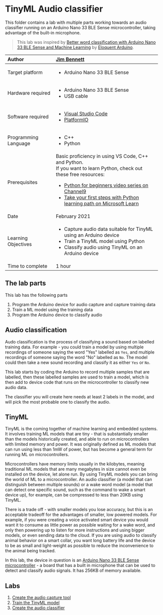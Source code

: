 # TinyML Audio classifier

This folder contains a lab with multiple parts working towards an audio classifier running on an Arduino Nano 33 BLE Sense microcontroller, taking advantage of the built-in microphone.

> This lab was inspired by [Better word classification with Arduino Nano 33 BLE Sense and Machine Learning](https://eloquentarduino.github.io/2020/08/better-word-classification-with-arduino-33-ble-sense-and-machine-learning/) by [Eloquent Arduino](https://eloquentarduino.github.io/about-me/).

| Author | [Jim Bennett](https://github.com/JimBobBennett) |
|:---|:---|
| Target platform   | <ul><li>Arduino Nano 33 BLE Sense</li></ul> |
| Hardware required | <ul><li>Arduino Nano 33 BLE Sense</li><li>USB cable</li></ul> |
| Software required | <ul><li>[Visual Studio Code](http://code.visualstudio.com?WT.mc_id=academic-7372-jabenn)</li><li>[PlatformIO](https://marketplace.visualstudio.com/items?itemName=platformio.platformio-ide&WT.mc_id=academic-7372-jabenn)</li></ul>|
| Programming Language | <ul><li>C++</li><li>Python</li></ul> |
| Prerequisites | Basic proficiency in using VS Code, C++ and Python.<br>If you want to learn Python, check out these free resources:<br><ul><li>[Python for beginners video series on Channel9](https://channel9.msdn.com/Series/Intro-to-Python-Development?WT.mc_id=academic-7372-jabenn)</li><li>[Take your first steps with Python learning path on Microsoft Learn](https://docs.microsoft.com/learn/paths/python-first-steps/?WT.mc_id=academic-7372-jabenn)</li></ul> |
| Date | February 2021 |
| Learning Objectives | <ul><li>Capture audio data suitable for TinyML using an Arduino device</li><li>Train a TinyML model using Python</li><li>Classify audio using TinyML on an Arduino device</li></ul> |
| Time to complete | 1 hour |

## The lab parts

This lab has the following parts

1. Program the Arduino device for audio capture and capture training data
1. Train a ML model using the training data
1. Program the Arduino device to classify audio

## Audio classification

Audo classification is the process of classifying a sound based on labelled training data. For example - you could train a model by using multiple recordings of someone saying the word "Yes" labelled as `Yes`, and multiple recordings of someone saying the word "No" labelled as `No`. The model could then take a new sound recording and classify it as either `Yes` or `No`.

This lab starts by coding the Arduino to record multiple samples that are labelled, then these labelled samples are used to train a model, which is then add to device code that runs on the microcontroller to classify new audio data.

The classifier you will create here needs at least 2 labels in the model, and will pick the most probable one to classify the audio.

## TinyML

TinyML is the coming together of machine learning and embedded systems. It involves training ML models that are tiny - that is substantially smaller than the models historically created, and able to run on microcontrollers with limited memory and power. It was originally defined as ML models that can run using less than 1mW of power, but has become a general term for running ML on microcontrollers.

Microcontrollers have memory limits usually in the kilobytes, meaning traditional ML models that are many megabytes in size cannot even be installed on the device, let alone run. By using TinyML models you can bring the world of ML to a microcontroller. An audio classifier (a model that can distinguish between multiple sounds) or a wake word model (a model that can detect one specific sound, such as the command to wake a smart device up), for example, can be compressed to less than 20KB using TinyML.

There is a trade off - with smaller models you lose accuracy, but this is an acceptable tradeoff for the advantages of smaller, low powered models. For example, if you were creating a voice activated smart device you would want it to consume as little power as possible waiting for a wake word, and only then powering up to listen for more instructions and using bigger models, or even sending data to the cloud. If you are using audio to classify animal behavior on a smart collar, you want long battery life and the device to be as small and light-weight as possible to reduce the inconvenience to the animal being tracked.

In this lab, the device in question is an [Arduino Nano 33 BLE Sense microcontroller](https://store.arduino.cc/usa/nano-33-ble-sense) - a board that has a built in microphone that can be used to detect and classify audio signals. It has 256KB of memory available.

## Labs

1. [Create the audio capture tool](./steps/audio-capture.md)
1. [Train the TinyML model](./steps/train-model.md)
1. [Create the audio classifier](./steps/audio-classifier.md)
